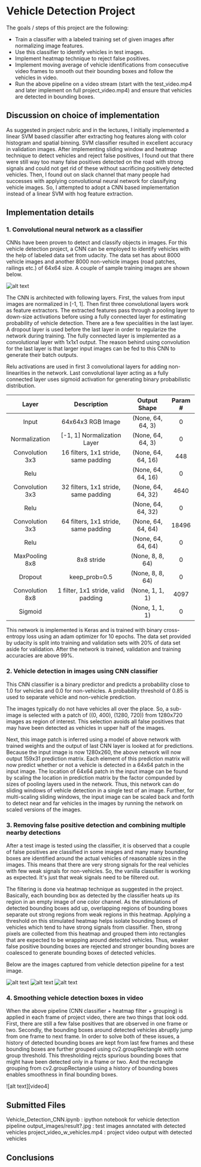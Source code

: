# Vehicle Detection Project

The goals / steps of this project are the following:

* Train a classifier with a labeled training set of given images after normalizing image features.
* Use this classifier to identify vehicles in test images.
* Implement heatmap technique to reject false positives.
* Implement moving average of vehicle identifications from consecutive video frames to smooth out their bounding boxes and follow the vehicles in video.
* Run the above pipeline on a video stream (start with the test_video.mp4 and later implement on full project_video.mp4) and ensure that vehicles are detected in bounding boxes.

[//]: # (Image References)
[image1]: ./output_images/training_samples.png
[image2]: ./output_images/detected_bboxes.png
[image3]: ./output_images/heatmap.png
[image4]: ./output_images/vehicle_detection.png
[video1]: ./project_video.mp4
[video2]: ./project_video_w_vehicles.mp4

## Discussion on choice of implementation

As suggested in project rubric and in the lectures, I initially implemented a linear SVM based classifier after extracting hog features along with color histogram and spatial binning. SVM classifier resulted in excellent accuracy in validation images. After implementing sliding window and heatmap technique to detect vehicles and reject false positives, I found out that there were still way too many false positives detected on the road with strong signals and could not get rid of these without sacrificing positively detected vehicles. Then, I found out on slack channel that many people had successes with applying convolutional neural network for classifying vehicle images. So, I attempted to adopt a CNN based implementation instead of a linear SVM with hog feature extraction.

## Implementation details

### 1. Convolutional neural network as a classifier 

CNNs have been proven to detect and classify objects in images. For this vehicle detection project, a CNN can be employed to identify vehicles with the help of labeled data set from udacity. The data set has about 8000 vehicle images and another 8000 non-vehicle images (road patches, railings etc.) of 64x64 size. A couple of sample training images are shown below.

![alt text][image1]

The CNN is architected with following layers. First, the values from input images are normalized in [-1, 1]. Then first three convolutional layers work as feature extractors. The extracted features pass through a pooling layer to down-size activations before using a fully connected layer for estimating probability of vehicle detection. There are a few specialities in the last layer. A dropout layer is used before the last layer in order to regularize the network during training. The fully connected layer is implemented as a convolutional layer with 1x1x1 output. The reason behind using convolution for the last layer is that larger input images can be fed to this CNN to generate their batch outputs.

Relu activations are used in first 3 convolutional layers for adding non-linearities in the network. Last convolutional layer acting as a fully connected layer uses sigmoid activation for generating binary probabilistic distribution.

| Layer                | Description       | Output Shape        | Param #   
|:--------------------:|:-----------------:|:-------------------:|:------------------:| 
| Input                | 64x64x3 RGB Image |   (None, 64, 64, 3)  | 0                 |
| Normalization        | [-1, 1] Normalization Layer |   (None, 64, 64, 3)   |      0 |        
| Convolution 3x3      | 16 filters, 1x1 stride, same padding    |  (None, 64, 64, 16)   |     448|
| Relu                 |                   |  (None, 64, 64, 16) | 0                  |
| Convolution 3x3      | 32 filters, 1x1 stride, same padding | (None, 64, 64, 32)  |      4640   |  
| Relu                 |                   |  (None, 64, 64, 32) | 0                  |   
| Convolution 3x3      | 64 filters, 1x1 stride, same padding | (None, 64, 64, 64)  |      18496  |  
| Relu                 |                   |  (None, 64, 64, 64) | 0                  |   
| MaxPooling 8x8       | 8x8 stride        |  (None, 8, 8, 64)   |      0             |         
| Dropout              | keep_prob=0.5     |   (None, 8, 8, 64)  |      0             |
| Convolution 8x8      | 1 filter, 1x1 stride, valid padding | (None, 1, 1, 1)   |        4097  |    
| Sigmoid              |                   |  (None, 1, 1, 1)    | 0                  |

This network is implemented is Keras and is trained with binary cross-entropy loss using an adam optimizer for 10 epochs. The data set provided by udacity is split into training and validation sets with 20% of data set aside for validation. After the network is trained, validation and training accuracies are above 99%.

### 2. Vehicle detection in images using CNN classifier

This CNN classifier is a binary predictor and predicts a probability close to 1.0 for vehicles and 0.0 for non-vehicles. A probability threshold of 0.85 is used to separate vehicle and non-vehicle prediction.

The images typically do not have vehicles all over the place. So, a sub-image is selected with a patch of ((0, 400), (1280, 720)) from 1280x720 images as region of interest. This selection avoids all false positives that may have been detected as vehicles in upper half of the images.

Next, this image patch is inferred using a model of above network with trained weights and the output of last CNN layer is looked at for predictions. Because the input image is now 1280x260, the above network will now output 159x31 prediction matrix. Each element of this prediction matrix will now predict whether or not a vehicle is detected in a 64x64 patch in the input image. The location of 64x64 patch in the input image can be found by scaling the location in prediction matrix by the factor compunded by sizes of pooling layers used in the network. Thus, this network can do sliding windows of vehicle detection in a single test of an image. Further, for multi-scaling sliding windows, the input image can be scaled back and forth to detect near and far vehicles in the images by running the network on scaled versions of the images.

### 3. Removing false positive detection and combining multiple nearby detections

After a test image is tested using the classifier, it is observed that a couple of false positives are classified in some images and many many bounding boxes are identified around the actual vehicles of reasonable sizes in the images. This means that there are very strong signals for the real vehicles with few weak signals for non-vehicles. So, the vanilla classifier is working as expected. It's just that weak signals need to be filtered out. 

The filtering is done via heatmap technique as suggested in the project. Basically, each bounding box as detected by the classifier heats up its region in an empty image of one color channel. As the stimulations of detected bounding boxes add up, overlapping regions of bounding boxes separate out strong regions from weak regions in this heatmap. Applying a threshold on this stimulated heatmap helps isolate bounding boxes of vehicles which tend to have strong signals from classifier. Then, strong pixels are collected from this heatmap and grouped them into rectangles that are expected to be wrapping around detected vehicles. Thus, weaker false positive bounding boxes are rejected and stronger bounding boxes are coalesced to generate bounding boxes of detected vehicles.

Below are the images captured from vehicle detection pipeline for a test image.

![alt text][image2]
![alt text][image3]
![alt text][image4]

### 4. Smoothing vehicle detection boxes in video

When the above pipeline (CNN classifier + heatmap filter + grouping) is applied in each frame of project video, there are two things that look odd. First, there are still a few false positives that are observed in one frame or two. Secondly, the bounding boxes around detected vehicles abruptly jump from one frame to next frame. In order to solve both of these issues, a history of detected bounding boxes are kept from last few frames and these bounding boxes are further grouped using cv2.groupRectangle with some group threshold. This thresholding rejcts spurious bounding boxes that might have been detected only in a frame or two. And the rectangle grouping from cv2.groupRectangle using a history of bounding boxes enables smoothness in final bounding boxes.

![alt text][video4]

## Submitted Files

Vehicle_Detection_CNN.ipynb : ipython notebook for vehicle detection pipeline
output_images/result?.jpg : test images annotated with detected vehicles
project_video_w_vehicles.mp4 : project video output with detected vehicles

## Conclusions


